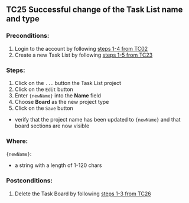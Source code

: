 ## TC25 Successful change of the Task List name and type
### Preconditions:
1. Login to the account by following [steps 1-4 from TC02](TC02.md)
2. Create a new Task List by following [steps 1-5 from TC23](TC23.md)
### Steps:
1. Click on the `...` button the Task List project
2. Click on the `Edit` button
3. Enter `{newName}` into the **Name** field
4. Сhoose **Board** as the new project type
5. Click on the `Save` button
*  verify that the project name has been updated to `{newName}` and that board sections are now visible
### Where:
`{newName}`:
* a string with a length of 1-120 chars
### Postconditions:
1. Delete the Task Board by following [steps 1-3 from TC26](TC26.md)